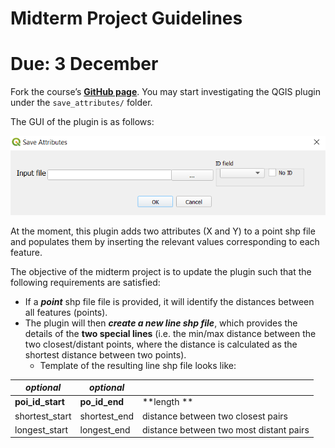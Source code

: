 # Midterm Project Guidelines 
# Due: 3 December


Fork the course’s [**GitHub page**](https://github.com/banbar/GMT-456-GIS-Programming). You may start investigating the QGIS plugin under the `save_attributes/` folder.

The GUI of the plugin is as follows:

![](/img/gui_save_attributes.png)

At the moment, this plugin adds two attributes (X and Y) to a point shp file and populates them by inserting the relevant values corresponding to each feature. 

The objective of the midterm project is to update the plugin such that the following requirements are satisfied:

* If a ***point*** shp file file is provided, it will identify the distances between all features (points). 
* The plugin will then ***create a new line shp file***, which provides the details of the **two special lines** (i.e. the min/max distance between the two closest/distant points, where the distance is calculated as the shortest distance between two points).  
   * Template of the resulting line shp file looks like:
      
| ***optional***            | ***optional***                  |                                                |
|---------------------|-------------------|------------------------------------------------|
| **poi\_id\_start**      | **po\_id\_end**       | **length ** |
|     shortest\_start |     shortest\_end |     distance between two closest pairs         |
|     longest\_start  |     longest\_end  |     distance between two most distant pairs    |